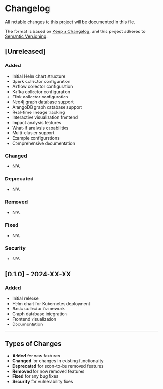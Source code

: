 # Changelog

All notable changes to this project will be documented in this file.

The format is based on [Keep a Changelog](https://keepachangelog.com/en/1.0.0/),
and this project adheres to [Semantic Versioning](https://semver.org/spec/v2.0.0.html).

## [Unreleased]

### Added
- Initial Helm chart structure
- Spark collector configuration
- Airflow collector configuration
- Kafka collector configuration
- Flink collector configuration
- Neo4j graph database support
- ArangoDB graph database support
- Real-time lineage tracking
- Interactive visualization frontend
- Impact analysis features
- What-if analysis capabilities
- Multi-cluster support
- Example configurations
- Comprehensive documentation

### Changed
- N/A

### Deprecated
- N/A

### Removed
- N/A

### Fixed
- N/A

### Security
- N/A

## [0.1.0] - 2024-XX-XX

### Added
- Initial release
- Helm chart for Kubernetes deployment
- Basic collector framework
- Graph database integration
- Frontend visualization
- Documentation

---

## Types of Changes

- **Added** for new features
- **Changed** for changes in existing functionality
- **Deprecated** for soon-to-be removed features
- **Removed** for now removed features
- **Fixed** for any bug fixes
- **Security** for vulnerability fixes

